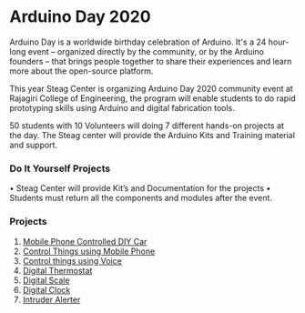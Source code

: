 # Arduino Day 2020
Arduino Day is a worldwide birthday celebration of Arduino. It's a 24 hour-long event – organized directly by the community, or by the Arduino founders – that brings people together to share their experiences and learn more about the open-source platform.

This year Steag Center is organizing Arduino Day 2020 community event at Rajagiri College of Engineering, the program will enable students to do rapid prototyping skills using Arduino and digital fabrication tools.

50 students with 10 Volunteers will doing 7 different hands-on projects at the day. The Steag center will provide the Arduino Kits and Training material and support. 

### Do It Yourself Projects 
• Steag Center will provide Kit’s and Documentation for the projects 
• Students must return all the components and modules after the event. 

### Projects 
1. [Mobile Phone Controlled DIY Car](https://github.com/SteagCSCT/ArduinoDay2020/tree/master/Mobile%20Phone%20Controlled%20DIY%20Car)
2. [Control Things using Mobile Phone](https://github.com/SteagCSCT/ArduinoDay2020/tree/master/Control%20Things%20Using%20Mobile%20Phone) 
3. [Control things using Voice](https://github.com/SteagCSCT/ArduinoDay2020/tree/master/Control%20things%20using%20voice) 
4. [Digital Thermostat](https://github.com/SteagCSCT/ArduinoDay2020/tree/master/Digital%20Thermostat)
5. [Digital Scale](https://github.com/SteagCSCT/ArduinoDay2020/tree/master/Digital%20Scale)
6. [Digital Clock](https://github.com/SteagCSCT/ArduinoDay2020/tree/master/Digital%20Clock) 
7. [Intruder Alerter](https://github.com/SteagCSCT/ArduinoDay2020/tree/master/Intruder%20Alerter) 
